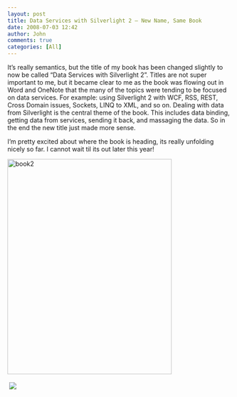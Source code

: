 ```yaml
---
layout: post
title: Data Services with Silverlight 2 – New Name, Same Book
date: 2008-07-03 12:42
author: John
comments: true
categories: [All]
---
```

<p></p>  <p>It’s really semantics, but the title of my book has been changed slightly to now be called “Data Services with Silverlight 2”. Titles are not super important to me, but it became clear to me as the book was flowing out in Word and OneNote that the many of the topics were tending to be focused on data services. For example: using Silverlight 2 with WCF, RSS, REST, Cross Domain issues, Sockets, LINQ to XML, and so on. Dealing with data from Silverlight is the central theme of the book. This includes data binding, getting data from services, sending it back, and massaging the data. So in the end the new title just made more sense. </p>  <p>I’m pretty excited about where the book is heading, its really unfolding nicely so far. I cannot wait til its out later this year!</p>  <p><img title="book2" style="border-right: 0px; border-top: 0px; border-left: 0px; border-bottom: 0px" height="484" alt="book2" src="/wp-content/uploads/files/media/image/WindowsLiveWriter/DataServiceswithSilverlight2NewNameSameB_B190/book2_3.png" width="369" border="0" /></p><div class="wlWriterHeaderFooter" style="text-align:left; margin:0px; padding:4px 4px 4px 4px;"><a href="http://www.dotnetkicks.com/kick/?url=/all/data-services-with-silverlight-2-ndash-new-name-same-book/"><img src="http://www.dotnetkicks.com/Services/Images/KickItImageGenerator.ashx?url=/all/data-services-with-silverlight-2-ndash-new-name-same-book/&amp;bgcolor=0080C0&amp;fgcolor=FFFFFF&amp;border=000000&amp;cbgcolor=D4E1ED&amp;cfgcolor=000000" border="0/"></a></div><div class="wlWriterHeaderFooter" style="text-align:left; margin:0px; padding:4px 4px 4px 4px;"><script type="text/javascript">var dzone_url = '/all/data-services-with-silverlight-2-ndash-new-name-same-book/';</script><script type="text/javascript">var dzone_title = 'Data Services with Silverlight 2 – New Name, Same Book';</script><script type="text/javascript">var dzone_blurb = 'Data Services with Silverlight 2 – New Name, Same Book';</script><script type="text/javascript">var dzone_style = '1';</script><script language="javascript" src="http://widgets.dzone.com/widgets/zoneit.js"></script> </div>


